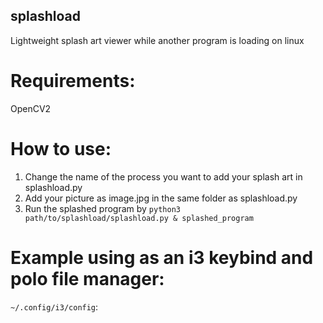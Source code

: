 ## splashload
Lightweight splash art viewer while another program is loading on linux

# Requirements: 
OpenCV2

# How to use:
1. Change the name of the process you want to add your splash art in splashload.py
2. Add your picture as image.jpg in the same folder as splashload.py
3. Run the splashed program by `python3 path/to/splashload/splashload.py & splashed_program`

# Example using as an i3 keybind and polo file manager:
`~/.config/i3/config`:
```bindsym $mod+d exec python3 ~/Documents/splashload/src/splashload.py & polo-gtk ~
```
